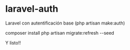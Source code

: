 # laravel-auth

Laravel con autentificación base (php artisan make:auth)

composer install
php artisan migrate:refresh --seed

Y listo!!